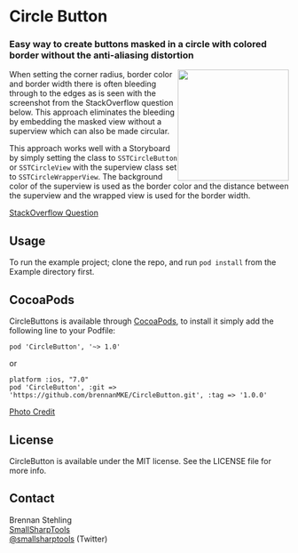 # Circle Button

### Easy way to create buttons masked in a circle with colored border without the anti-aliasing distortion

<img src="../master/CircleButtons.png" style="width: 200px; float: right;" alt="" />

When setting the corner radius, border color and border width there is often bleeding through to the 
edges as is seen with the screenshot from the StackOverflow question below. This approach eliminates
the bleeding by embedding the masked view without a superview which can also be made circular.

This approach works well with a Storyboard by simply setting the class to `SSTCircleButton` or
`SSTCircleView` with the superview class set to `SSTCircleWrapperView`. The background color of
the superview is used as the border color and the distance between the superview and the wrapped
view is used for the border width.

[StackOverflow Question](http://stackoverflow.com/questions/19565736/ios-rounded-rectangle-with-border-bleeds-color)

## Usage

To run the example project; clone the repo, and run `pod install` from the Example directory first.

## CocoaPods

CircleButtons is available through [CocoaPods](http://cocoapods.org), to install
it simply add the following line to your Podfile:

    pod 'CircleButton', '~> 1.0'

or

    platform :ios, "7.0"
    pod 'CircleButton', :git => 'https://github.com/brennanMKE/CircleButton.git', :tag => '1.0.0'

[Photo Credit](http://www.fanpop.com/clubs/candice-accola/images/16474223/title/new-hq-headshot-photo)

## License

CircleButton is available under the MIT license. See the LICENSE file for more info.

## Contact

Brennan Stehling  
[SmallSharpTools](http://www.smallsharptools.com/)  
[@smallsharptools](https://twitter.com/smallsharptools) (Twitter)  

